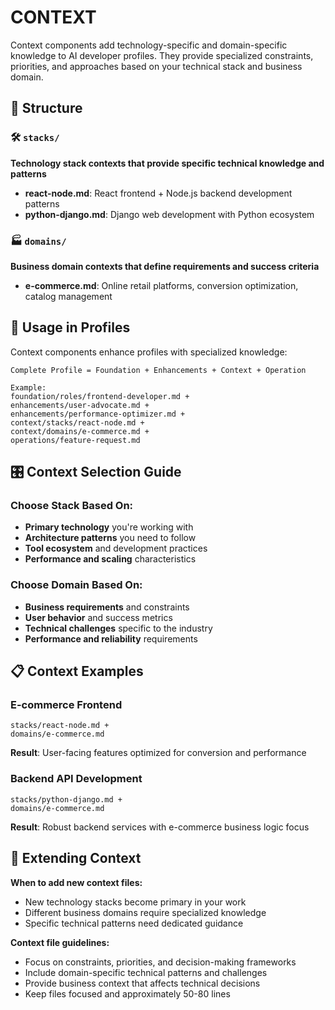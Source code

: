 # CONTEXT

Context components add technology-specific and domain-specific knowledge to AI developer profiles. They provide specialized constraints, priorities, and approaches based on your technical stack and business domain.

## 📁 Structure

### 🛠️ `stacks/`
**Technology stack contexts that provide specific technical knowledge and patterns**

- **react-node.md**: React frontend + Node.js backend development patterns
- **python-django.md**: Django web development with Python ecosystem

### 🏭 `domains/`
**Business domain contexts that define requirements and success criteria**

- **e-commerce.md**: Online retail platforms, conversion optimization, catalog management

## 🎯 Usage in Profiles

Context components enhance profiles with specialized knowledge:

```
Complete Profile = Foundation + Enhancements + Context + Operation

Example:
foundation/roles/frontend-developer.md +
enhancements/user-advocate.md +
enhancements/performance-optimizer.md +
context/stacks/react-node.md +
context/domains/e-commerce.md +
operations/feature-request.md
```

## 🎛️ Context Selection Guide

### Choose Stack Based On:
- **Primary technology** you're working with
- **Architecture patterns** you need to follow
- **Tool ecosystem** and development practices
- **Performance and scaling** characteristics

### Choose Domain Based On:
- **Business requirements** and constraints
- **User behavior** and success metrics
- **Technical challenges** specific to the industry
- **Performance and reliability** requirements

## 📋 Context Examples

### E-commerce Frontend
```
stacks/react-node.md +
domains/e-commerce.md
```
**Result**: User-facing features optimized for conversion and performance

### Backend API Development
```
stacks/python-django.md +
domains/e-commerce.md
```
**Result**: Robust backend services with e-commerce business logic focus

## 🔄 Extending Context

**When to add new context files:**
- New technology stacks become primary in your work
- Different business domains require specialized knowledge
- Specific technical patterns need dedicated guidance

**Context file guidelines:**
- Focus on constraints, priorities, and decision-making frameworks
- Include domain-specific technical patterns and challenges
- Provide business context that affects technical decisions
- Keep files focused and approximately 50-80 lines
